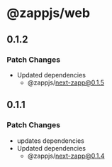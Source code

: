# @zappjs/web

## 0.1.2

### Patch Changes

- Updated dependencies
  - @zappjs/next-zapp@0.1.5

## 0.1.1

### Patch Changes

- updates dependencies
- Updated dependencies
  - @zappjs/next-zapp@0.1.4
